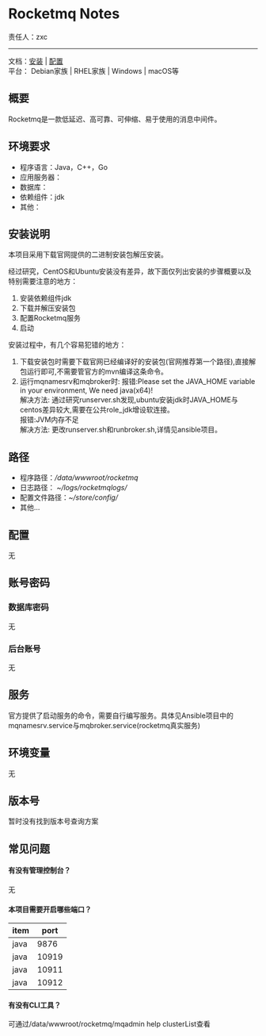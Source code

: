 #  Rocketmq Notes

责任人：zxc

***
 
文档：[安装](http://rocketmq.apache.org/docs/quick-start/) | [配置](http://rocketmq.apache.org/docs/quick-start/)   
平台： Debian家族 | RHEL家族 | Windows | macOS等



## 概要

Rocketmq是一款低延迟、高可靠、可伸缩、易于使用的消息中间件。

## 环境要求

* 程序语言：Java，C++，Go
* 应用服务器：
* 数据库：
* 依赖组件：jdk
* 其他：

## 安装说明

本项目采用下载官网提供的二进制安装包解压安装。

经过研究，CentOS和Ubuntu安装没有差异，故下面仅列出安装的步骤概要以及特别需要注意的地方：
1. 安装依赖组件jdk
2. 下载并解压安装包
3. 配置Rocketmq服务
4. 启动

安装过程中，有几个容易犯错的地方：

1. 下载安装包时需要下载官网已经编译好的安装包(官网推荐第一个路径),直接解包运行即可,不需要管官方的mvn编译这条命令。
2. 运行mqnamesrv和mqbroker时:
   报错:Please set the JAVA_HOME variable in your environment, We need java(x64)!  
解决方法: 通过研究runserver.sh发现,ubuntu安装jdk时JAVA_HOME与centos差异较大,需要在公共role_jdk增设软连接。  
   报错:JVM内存不足  
解决方法: 更改runserver.sh和runbroker.sh,详情见ansible项目。


## 路径

* 程序路径：*/data/wwwroot/rocketmq*  
* 日志路径： *~/logs/rocketmqlogs/*
* 配置文件路径：*~/store/config/*
* 其他...

## 配置

无

## 账号密码

### 数据库密码

无

### 后台账号

无

## 服务

官方提供了启动服务的命令，需要自行编写服务。具体见Ansible项目中的 mqnamesrv.service与mqbroker.service(rocketmq真实服务)

## 环境变量

无

## 版本号

暂时没有找到版本号查询方案

## 常见问题

#### 有没有管理控制台？

无

#### 本项目需要开启哪些端口？
| item       | port  |
| --------- | ----- |
|java   | 9876  |
|java   |10919  |
|java   |  10911|
|java   | 10912 |

#### 有没有CLI工具？

可通过/data/wwwroot/rocketmq/mqadmin help clusterList查看
